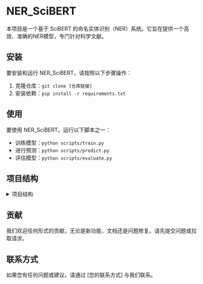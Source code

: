 # NER_SciBERT

本项目是一个基于 SciBERT 的命名实体识别（NER）系统。它旨在提供一个高效、准确的NER模型，专门针对科学文献。

## 安装

要安装和运行 NER_SciBERT，请按照以下步骤操作：

1. 克隆仓库：`git clone [仓库链接]`
2. 安装依赖：`pip install -r requirements.txt`

## 使用

要使用 NER_SciBERT，运行以下脚本之一：

- 训练模型：`python scripts/train.py`
- 进行预测：`python scripts/predict.py`
- 评估模型：`python scripts/evaluate.py`

## 项目结构

<details>
<summary>项目结构</summary>

- NER_SciBERT/
  - data/
    - raw/
    - processed/
  - src/
    - models/
    - data/
    - utils/
  - scripts/
    - train.py
    - predict.py
    - evaluate.py
  - models/
  - logs/
  - requirements.txt
  - setup.py
  - README.md

</details>

## 贡献

我们欢迎任何形式的贡献，无论是新功能、文档还是问题修复。请先提交问题或拉取请求。

## 联系方式

如果您有任何问题或建议，请通过 [您的联系方式] 与我们联系。
